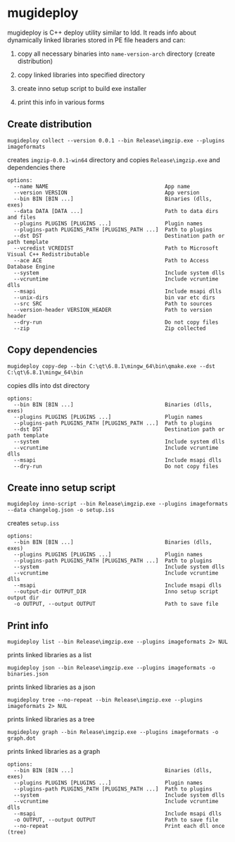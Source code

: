 # mugideploy

mugideploy is C++ deploy utility similar to ldd. It reads info about dynamically linked libraries stored in PE file headers and can:

1) copy all necessary binaries into `name-version-arch` directory (create distribution)

2) copy linked libraries into specified directory

3) create inno setup script to build exe installer

4) print this info in various forms

## Create distribution

```shell
mugideploy collect --version 0.0.1 --bin Release\imgzip.exe --plugins imageformats
```

creates `imgzip-0.0.1-win64` directory and copies `Release\imgzip.exe` and dependencies there

```
options:
  --name NAME                                     App name
  --version VERSION                               App version
  --bin BIN [BIN ...]                             Binaries (dlls, exes)
  --data DATA [DATA ...]                          Path to data dirs and files
  --plugins PLUGINS [PLUGINS ...]                 Plugin names
  --plugins-path PLUGINS_PATH [PLUGINS_PATH ...]  Path to plugins
  --dst DST                                       Destination path or path template
  --vcredist VCREDIST                             Path to Microsoft Visual C++ Redistributable
  --ace ACE                                       Path to Access Database Engine
  --system                                        Include system dlls
  --vcruntime                                     Include vcruntime dlls
  --msapi                                         Include msapi dlls
  --unix-dirs                                     bin var etc dirs
  --src SRC                                       Path to sources
  --version-header VERSION_HEADER                 Path to version header
  --dry-run                                       Do not copy files
  --zip                                           Zip collected
```

## Copy dependencies

```shell
mugideploy copy-dep --bin C:\qt\6.8.1\mingw_64\bin\qmake.exe --dst C:\qt\6.8.1\mingw_64\bin
```

copies dlls into dst directory

```
options:
  --bin BIN [BIN ...]                             Binaries (dlls, exes)
  --plugins PLUGINS [PLUGINS ...]                 Plugin names
  --plugins-path PLUGINS_PATH [PLUGINS_PATH ...]  Path to plugins
  --dst DST                                       Destination path or path template
  --system                                        Include system dlls
  --vcruntime                                     Include vcruntime dlls
  --msapi                                         Include msapi dlls
  --dry-run                                       Do not copy files
```

## Create inno setup script

```shell
mugideploy inno-script --bin Release\imgzip.exe --plugins imageformats --data changelog.json -o setup.iss
```

creates `setup.iss`

```
options:
  --bin BIN [BIN ...]                             Binaries (dlls, exes)
  --plugins PLUGINS [PLUGINS ...]                 Plugin names
  --plugins-path PLUGINS_PATH [PLUGINS_PATH ...]  Path to plugins
  --system                                        Include system dlls
  --vcruntime                                     Include vcruntime dlls
  --msapi                                         Include msapi dlls
  --output-dir OUTPUT_DIR                         Inno setup script output dir
  -o OUTPUT, --output OUTPUT                      Path to save file
```

## Print info

```shell
mugideploy list --bin Release\imgzip.exe --plugins imageformats 2> NUL
```
prints linked libraries as a list

```shell
mugideploy json --bin Release\imgzip.exe --plugins imageformats -o binaries.json
```
prints linked libraries as a json

```shell
mugideploy tree --no-repeat --bin Release\imgzip.exe --plugins imageformats 2> NUL
```
prints linked libraries as a tree

```shell
mugideploy graph --bin Release\imgzip.exe --plugins imageformats -o graph.dot
```
prints linked libraries as a graph

```
options:
  --bin BIN [BIN ...]                             Binaries (dlls, exes)
  --plugins PLUGINS [PLUGINS ...]                 Plugin names
  --plugins-path PLUGINS_PATH [PLUGINS_PATH ...]  Path to plugins
  --system                                        Include system dlls
  --vcruntime                                     Include vcruntime dlls
  --msapi                                         Include msapi dlls
  -o OUTPUT, --output OUTPUT                      Path to save file
  --no-repeat                                     Print each dll once (tree)
```
